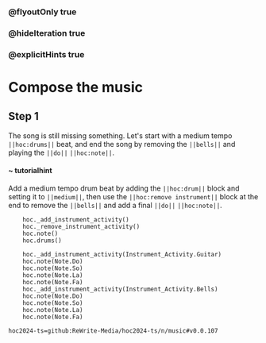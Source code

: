 ### @flyoutOnly true
### @hideIteration true
### @explicitHints true

# Compose the music

## Step 1
The song is still missing something. Let's start with a medium tempo ``||hoc:drums||`` beat, and end the song by removing the ``||bells||`` and playing the ``||do||`` ``||hoc:note||``.

#### ~ tutorialhint
Add a medium tempo drum beat by adding the ``||hoc:drum||`` block and setting it to ``||medium||``, then use the ``||hoc:remove instrument||`` block at the end to remove the ``||bells||`` and add a final ``||do||`` ``||hoc:note||``.

```ghost
    hoc._add_instrument_activity()
    hoc._remove_instrument_activity()
    hoc.note()
    hoc.drums()
```
```template
    hoc._add_instrument_activity(Instrument_Activity.Guitar)
    hoc.note(Note.Do)
    hoc.note(Note.So)
    hoc.note(Note.La)
    hoc.note(Note.Fa)
    hoc._add_instrument_activity(Instrument_Activity.Bells)
    hoc.note(Note.Do)
    hoc.note(Note.So)
    hoc.note(Note.La)
    hoc.note(Note.Fa)    
```

```package
hoc2024-ts=github:ReWrite-Media/hoc2024-ts/n/music#v0.0.107
```